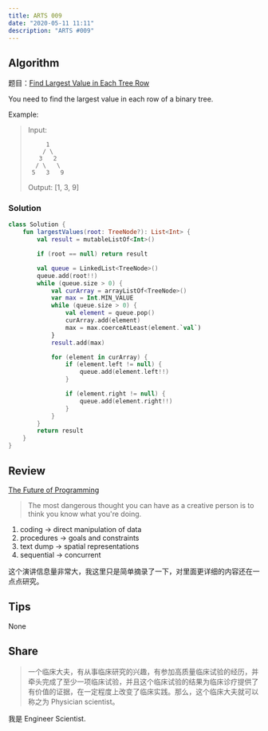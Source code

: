 ```yaml
---
title: ARTS 009
date: "2020-05-11 11:11"
description: "ARTS #009"
---
```

## Algorithm
题目：[Find Largest Value in Each Tree Row](https://leetcode.com/problems/find-largest-value-in-each-tree-row/)

You need to find the largest value in each row of a binary tree.

Example:

>Input: 
>
>          1
>         / \
>        3   2
>       / \   \  
>      5   3   9 
>
> Output: [1, 3, 9]

### Solution
```kotlin
class Solution {
    fun largestValues(root: TreeNode?): List<Int> {
        val result = mutableListOf<Int>()

        if (root == null) return result

        val queue = LinkedList<TreeNode>()
        queue.add(root!!)
        while (queue.size > 0) {
            val curArray = arrayListOf<TreeNode>()
            var max = Int.MIN_VALUE
            while (queue.size > 0) {
                val element = queue.pop()
                curArray.add(element)
                max = max.coerceAtLeast(element.`val`)
            }
            result.add(max)

            for (element in curArray) {
                if (element.left != null) {
                    queue.add(element.left!!)
                }

                if (element.right != null) {
                    queue.add(element.right!!)
                }
            }        
        }
        return result
    }
}
```

## Review
[The Future of Programming](http://worrydream.com/dbx/)

> The most dangerous thought you can have as a creative person is to think you know what you're doing.

1. coding → direct manipulation of data
2. procedures → goals and constraints
3. text dump → spatial representations
4. sequential → concurrent

这个演讲信息量非常大，我这里只是简单摘录了一下，对里面更详细的内容还在一点点研究。

## Tips
None

## Share
> 一个临床大夫，有从事临床研究的兴趣，有参加高质量临床试验的经历，并牵头完成了至少一项临床试验，并且这个临床试验的结果为临床诊疗提供了有价值的证据，在一定程度上改变了临床实践。那么，这个临床大夫就可以称之为 Physician scientist。

我是 Engineer Scientist.
